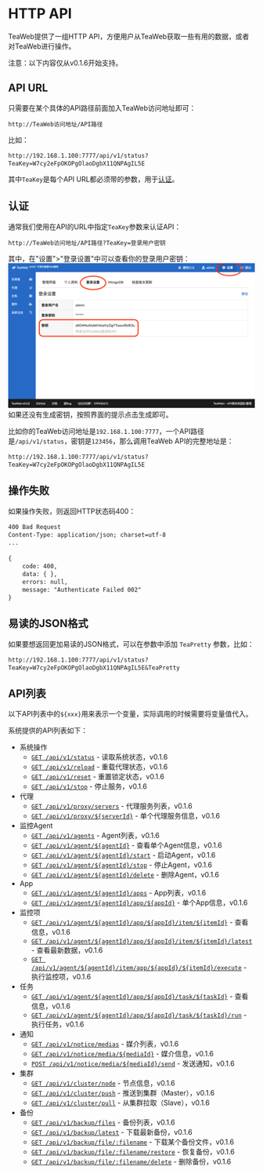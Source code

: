 # HTTP API
TeaWeb提供了一组HTTP API，方便用户从TeaWeb获取一些有用的数据，或者对TeaWeb进行操作。

注意：以下内容仅从v0.1.6开始支持。

## API URL
只需要在某个具体的API路径前面加入TeaWeb访问地址即可：
~~~
http://TeaWeb访问地址/API路径
~~~

比如：
~~~
http://192.168.1.100:7777/api/v1/status?TeaKey=W7cy2eFpOKOPgOlaoDgbX11QNPAgIL5E
~~~

其中`TeaKey`是每个API URL都必须带的参数，用于[认证](#认证)。

## 认证
通常我们使用在API的URL中指定`TeaKey`参数来认证API：
~~~
http://TeaWeb访问地址/API路径?TeaKey=登录用户密钥
~~~

其中，在"设置">"登录设置"中可以查看你的登录用户密钥：
![api_monitor1.png](api_monitor1.png)
如果还没有生成密钥，按照界面的提示点击生成即可。

比如你的TeaWeb访问地址是`192.168.1.100:7777`，一个API路径是`/api/v1/status`，密钥是`123456`，那么调用TeaWeb API的完整地址是：
~~~
http://192.168.1.100:7777/api/v1/status?TeaKey=W7cy2eFpOKOPgOlaoDgbX11QNPAgIL5E
~~~

## 操作失败
如果操作失败，则返回HTTP状态码400：
~~~http
400 Bad Request
Content-Type: application/json; charset=utf-8
...

{
	code: 400,
	data: { },
	errors: null,
	message: "Authenticate Failed 002"
}
~~~

## 易读的JSON格式
如果要想返回更加易读的JSON格式，可以在参数中添加 `TeaPretty` 参数，比如：
~~~
http://192.168.1.100:7777/api/v1/status?TeaKey=W7cy2eFpOKOPgOlaoDgbX11QNPAgIL5E&TeaPretty
~~~

## API列表
以下API列表中的`${xxx}`用来表示一个变量，实际调用的时候需要将变量值代入。

系统提供的API列表如下：
* 系统操作
  * [`GET /api/v1/status`](v1/Status.md) - 读取系统状态，v0.1.6
  * [`GET /api/v1/reload`](v1/Reload.md) - 重载代理状态，v0.1.6
  * [`GET /api/v1/reset`](v1/Reset.md) - 重置锁定状态，v0.1.6
  * [`GET /api/v1/stop`](v1/Stop.md) - 停止服务，v0.1.6
* 代理
  * [`GET /api/v1/proxy/servers`](v1/proxy/Servers.md) - 代理服务列表，v0.1.6
  * [`GET /api/v1/proxy/${serverId}`](v1/proxy/Server.md) - 单个代理服务信息，v0.1.6
* 监控Agent
  * [`GET /api/v1/agents`](v1/agent/Agents.md) - Agent列表，v0.1.6
  * [`GET /api/v1/agent/${agentId}`](v1/agent/Agent.md) - 查看单个Agent信息，v0.1.6
  * [`GET /api/v1/agent/${agentId}/start`](v1/agent/Start.md) - 启动Agent，v0.1.6
  * [`GET /api/v1/agent/${agentId}/stop`](v1/agent/Stop.md) - 停止Agent，v0.1.6
  * [`GET /api/v1/agent/${agentId}/delete`](v1/agent/Delete.md) - 删除Agent，v0.1.6
* App
  * [`GET /api/v1/agent/${agentId}/apps`](v1/agent/app/Apps.md) - App列表，v0.1.6
  * [`GET /api/v1/agent/${agentId}/app/${appId}`](v1/agent/app/App.md) - 单个App信息，v0.1.6
* 监控项
  * [`GET /api/v1/agent/${agentId}/app/${appId}/item/${itemId}`](v1/agent/app/item/Item.md) - 查看信息，v0.1.6
  * [`GET /api/v1/agent/${agentId}/app/${appId}/item/${itemId}/latest`](v1/agent/app/item/Latest.md) - 查看最新数据，v0.1.6
  * [`GET /api/v1/agent/${agentId}/item/app/${appId}/${itemId}/execute`](v1/agent/app/item/Execute.md) - 执行监控项，v0.1.6
* 任务
  * [`GET /api/v1/agent/${agentId}/app/${appId}/task/${taskId}`](v1/agent/app/task/Task.md) - 查看信息，v0.1.6
  * [`GET /api/v1/agent/${agentId}/app/${appId}/task/${taskId}/run`](v1/agent/app/task/Run.md) - 执行任务，v0.1.6
* 通知
  * [`GET /api/v1/notice/medias`](v1/notice/media/Medias.md) - 媒介列表，v0.1.6
  * [`GET /api/v1/notice/media/${mediaId}`](v1/notice/media/Media.md) - 媒介信息，v0.1.6
  * [`POST /api/v1/notice/media/${mediaId}/send`](v1/notice/media/Send.md) - 发送通知，v0.1.6
* 集群
  * [`GET /api/v1/cluster/node`](v1/cluster/Node.md) - 节点信息，v0.1.6
  * [`GET /api/v1/cluster/push`](v1/cluster/Push.md) - 推送到集群（Master），v0.1.6
  * [`GET /api/v1/cluster/pull`](v1/cluster/Pull.md) - 从集群拉取（Slave），v0.1.6
* 备份
  * [`GET /api/v1/backup/files`](v1/backup/Files.md) - 备份列表，v0.1.6
  * [`GET /api/v1/backup/latest`](v1/backup/Latest.md) - 下载最新备份，v0.1.6
  * [`GET /api/v1/backup/file/:filename`](v1/backup/Download.md) - 下载某个备份文件，v0.1.6
  * [`GET /api/v1/backup/file/:filename/restore`](v1/backup/Restore.md) - 恢复备份，v0.1.6
  * [`GET /api/v1/backup/file/:filename/delete`](v1/backup/Delete.md) - 删除备份，v0.1.6